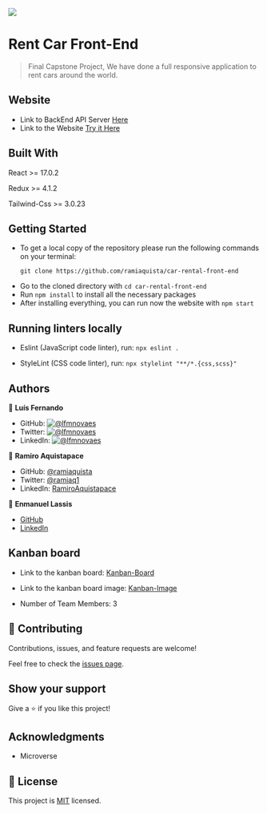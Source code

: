 ![](https://img.shields.io/badge/Microverse-blueviolet)

# Rent Car Front-End

> Final Capstone Project, We have done a full responsive application to rent cars around the world.

## Website

- Link to BackEnd API Server [Here](https://final-capstone-project-lfmn.herokuapp.com/api/cars)
- Link to the Website [Try it Here](https://final-capstone-project-r.netlify.app/)

## Built With

React >= 17.0.2

Redux >= 4.1.2

Tailwind-Css >= 3.0.23

## Getting Started

- To get a local copy of the repository please run the following commands on your terminal:
   ```
   git clone https://github.com/ramiaquista/car-rental-front-end
   ```
- Go to the cloned directory with `cd car-rental-front-end`
- Run `npm install` to install all the necessary packages
- After installing everything, you can run now the website with `npm start`

## Running linters locally
   
- Eslint (JavaScript code linter), run: `npx eslint .`

- StyleLint (CSS code linter), run: `npx stylelint "**/*.{css,scss}"`

## Authors

👤 **Luís Fernando**

- GitHub: [![@lfmnovaes](https://img.shields.io/github/followers/lfmnovaes?color=lightgray&style=plastic&labelColor=blue)](https://github.com/lfmnovaes)
- Twitter: [![@lfmnovaes](https://img.shields.io/twitter/follow/lfmnovaes?style=plastic&labelColor=blue)](https://www.twitter.com/lfmnovaes/)
- LinkedIn: [![@lfmnovaes](https://img.shields.io/badge/LinkedIn-blue?style=plastic&logo=linkedin)](https://www.linkedin.com/in/lfmnovaes/)

👤 **Ramiro Aquistapace**

- GitHub: [@ramiaquista](https://github.com/ramiaquista)
- Twitter: [@ramiaq1](https://twitter.com/ramiaq1)
- LinkedIn: [RamiroAquistapace](https://www.linkedin.com/in/ramiro-aquistapace-32b61b204/)

👤 **Enmanuel Lassis**

- [GitHub](https://github.com/elassis)
- [LinkedIn](https://linkedin.com/in/enmanuel-lassis-peña)

## Kanban board

- Link to the kanban board: [Kanban-Board](https://github.com/lfmnovaes/car-rental-back-end/projects/1)

- Link to the kanban board image: [Kanban-Image](https://user-images.githubusercontent.com/61469201/154359272-8ebc368b-dcb9-403c-93df-e5a7b50b8ba7.png)

- Number of Team Members: 3
## 🤝 Contributing

Contributions, issues, and feature requests are welcome!

Feel free to check the [issues page](../../issues/).

## Show your support

Give a ⭐️ if you like this project!

## Acknowledgments

- Microverse

## 📝 License

This project is [MIT](./LICENSE) licensed.
